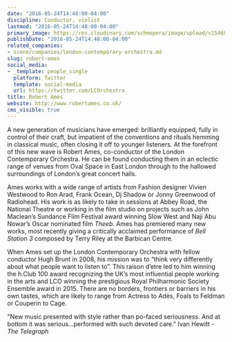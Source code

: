 ```yaml
---
date: "2016-05-24T14:48:00-04:00"
discipline: Conductor, violist
lastmod: "2016-05-24T14:48:00-04:00"
primary_image: https://res.cloudinary.com/schmopera/image/upload/v1546830259/media/2019/01/RobertAmes.gif
publishDate: "2016-05-24T14:48:00-04:00"
related_companies:
- scene/companies/london-contemporary-orchestra.md
slug: robert-ames
social_media:
- _template: people_single
  platform: Twitter
  template: social-media
  url: https://twitter.com/LCOrchestra
title: Robert Ames
website: http://www.robertames.co.uk/
cms_visible: true
---
```

A new generation of musicians have emerged: brilliantly equipped, fully in control of their craft, but impatient of the conventions and rituals hemming in classical music, often closing it off to younger listeners. At the forefront of this new wave is Robert Ames, co-conductor of the London Contemporary Orchestra. He can be found conducting them in an eclectic range of venues from Oval Space in East London through to the hallowed surroundings of London’s great concert halls.

Ames works with a wide range of artists from Fashion designer Vivien Westwood to Ron Arad, Frank Ocean, Dj Shadow or Jonny Greenwood of Radiohead. His work is as likely to take in sessions at Abbey Road, the National Theatre or working in the film studio on projects such as John Maclean’s Sundance Flim Festival award winning Slow West and Naji Abu Nowar’s Oscar nominated film *Theeb*. Ames has premiered many new works, most recently giving a critically acclaimed performance of *Bell Station 3* composed by Terry Riley at the Barbican Centre.

When Ames set up the London Contemporary Orchestra with fellow conductor Hugh Brunt in 2008, his mission was to “think very differently about what people want to listen to”. This raison d’etre led to him winning the h.Club 100 award recognizing the UK’s most influential people working in the arts and LCO winning the prestigious Royal Philharmonic Society Ensemble award in 2015. There are no borders, frontiers or barriers in his own tastes, which are likely to range from Actress to Adès, Foals to Feldman or Couperin to Cage.

"New music presented with style rather than po-faced seriousness. And at bottom it was serious...performed with such devoted care."
Ivan Hewitt - *The Telegraph*